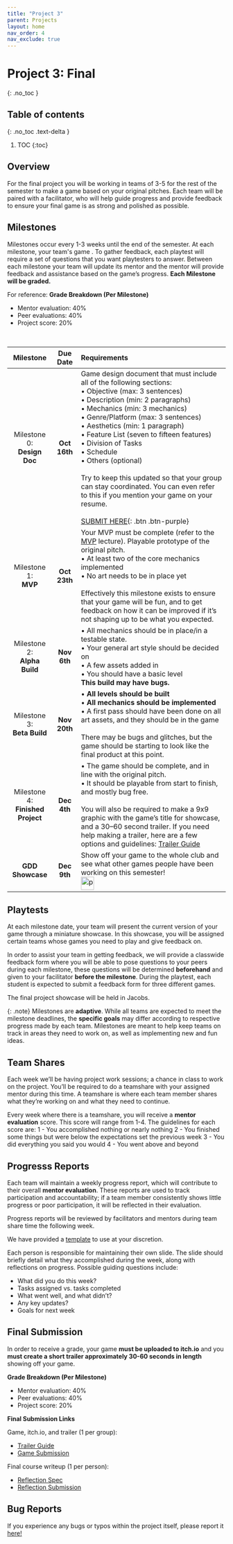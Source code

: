 ```yaml
---
title: "Project 3"
parent: Projects
layout: home
nav_order: 4
nav_exclude: true
---
```


# Project 3: Final
{: .no_toc }

## Table of contents
{: .no_toc .text-delta }

1. TOC
{:toc}

## Overview 
For the final project you will be working in teams of 3-5 for the rest of the semester to make a game based on your original pitches. Each team will be paired with a facilitator, who will help guide progress and provide feedback to ensure your final game is as strong and polished as possible.

## Milestones 

Milestones occur every 1-3 weeks until the end of the semester. At each milestone, your team's game . To gather feedback, each playtest will require a set of questions that you want playtesters to answer. Between each milestone your team will update its mentor and the mentor will provide feedback and assistance based on the game’s progress. **Each Milestone will be graded.**

For reference: 
**Grade Breakdown (Per Milestone)**
* Mentor evaluation: 40%
* Peer evaluations: 40%
* Project score: 20%

<br>

| Milestone | Due Date | Requirements |
|:-----------:|:----------:|:--------------|
| Milestone 0: <br> **Design Doc** | **Oct 16th** | Game design document that must include all of the following sections:<br>• Objective (max: 3 sentences)<br>• Description (min: 2 paragraphs)<br>• Mechanics (min: 3 mechanics)<br>• Genre/Platform (max: 3 sentences)<br>• Aesthetics (min: 1 paragraph)<br>• Feature List (seven to fifteen features)<br>• Division of Tasks<br>• Schedule<br>• Others (optional)<br><br>Try to keep this updated so that your group can stay coordinated. You can even refer to this if you mention your game on your resume.<br><br>[SUBMIT HERE](https://tinyurl.com/f25mile0dd){: .btn .btn-purple} |
| Milestone 1: <br> **MVP** | **Oct 23th** | Your MVP must be complete (refer to the [MVP] lecture). Playable prototype of the original pitch. <br>• At least two of the core mechanics implemented<br>• No art needs to be in place yet <br> <br> Effectively this milestone exists to ensure that your game will be fun, and to get feedback on how it can be improved if it’s not shaping up to be what you expected. |
| Milestone 2: <br> **Alpha Build** | **Nov 6th** | • All mechanics should be in place/in a testable state. <br>• Your general art style should be decided on <br>• A few assets added in <br>• You should have a basic level <br> **This build may have bugs.** |
| Milestone 3: <br> **Beta Build** | **Nov 20th** | • **All levels should be built** <br>• **All mechanics should be implemented** <br>• A first pass should have been done on all art assets, and they should be in the game <br> <br> There may be bugs and glitches, but the game should be starting to look like the final product at this point. |
| Milestone 4: <br> **Finished Project** | **Dec 4th** | • The game should be complete, and in line with the original pitch. <br>• It should be playable from start to finish, and mostly bug free. <br> <br> You will also be required to make a 9x9 graphic with the game’s title for showcase, and a 30–60 second trailer. If you need help making a trailer, here are a few options and guidelines: [Trailer Guide] |
| **GDD Showcase** | **Dec 9th** | Show off your game to the whole club and see what other games people have been working on this semester! <br> <img src="../images/pepe_dance.gif" alt="pepe" width="30" height="30">|

## Playtests
At each milestone date, your team will present the current version of your game through a miniature showcase. In this showcase, you will be assigned certain teams whose games you need to play and give feedback on.

In order to assist your team in getting feedback, we will provide a classwide feedback form where you will be able to pose questions to your peers during each milestone, these questions will be determined **beforehand** and given to your facilitator **before the milestone**. During the playtest, each student is expected to submit a feedback form for three different games.

The final project showcase will be held in Jacobs.

{: .note}
Milestones are **adaptive**. While all teams are expected to meet the milestone deadlines, the **specific goals** may differ according to respective progress made by each team. Milestones are meant to help keep teams on track in areas they need to work on, as well as implementing new and fun ideas.

## Team Shares
Each week we’ll be having project work sessions; a chance in class to work on the project. You’ll be required to do a teamshare with your assigned mentor during this time. A teamshare is where each team member shares what they’re working on and what they need to continue.

Every week where there is a teamshare, you will receive a **mentor evaluation** score. This score will range from 1-4. The guidelines for each score are:
1 - You accomplished nothing or nearly nothing
2 - You finished some things but were below the expectations set the previous week
3 - You did everything you said you would
4 - You went above and beyond

## Progresss Reports
Each team will maintain a weekly progress report, which will contribute to their overall **mentor evaluation**. These reports are used to track participation and accountability; if a team member consistently shows little progress or poor participation, it will be reflected in their evaluation.

Progress reports will be reviewed by facilitators and mentors during team share time the following week. 

We have provided a [template] to use at your discretion.

Each person is responsible for maintaining their own slide. The slide should briefly detail what they accomplished during the week, along with reflections on progress. Possible guiding questions include:
* What did you do this week?
* Tasks assigned vs. tasks completed
* What went well, and what didn’t?
* Any key updates?
* Goals for next week

## Final Submission
In order to receive a grade, your game **must be uploaded to itch.io** and you **must create a short trailer approximately 30-60 seconds in length** showing off your game. 

**Grade Breakdown (Per Milestone)**
* Mentor evaluation: 40%
* Peer evaluations: 40%
* Project score: 20%

**Final Submission Links**

Game, itch.io, and trailer (1 per group):
* [Trailer Guide]
* [Game Submission]

Final course writeup (1 per person):
* [Reflection Spec]
* [Reflection Submission]

## Bug Reports
If you experience any bugs or typos within the project itself, please report it [here!]

[here!]: https://forms.gle/oGW8yyj6VVSsbhNE8 

[Game Submission]: https://tinyurl.com/f25final
[Reflection Spec]: https://docs.google.com/document/d/1d102Jnk2qeaObhpG9KDKCZywAtQGAzeoTs-RW67ylO4/edit?usp=sharing
[Reflection Submission]: https://tinyurl.com/f25finalref
[Trailer Guide]: https://tinyurl.com/gddTrailer
[MVP]: https://docs.google.com/presentation/d/1YyqXXky2oNlxi8GU02GzaoJ_eIE7t1mvDoJcBMQmjFU/edit?usp=share_link
[template]: https://docs.google.com/presentation/d/1KinR_DaVAWfIWviBe5npctMqJ4JJJlmPzSqgktCq43g/edit?usp=sharing